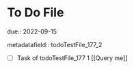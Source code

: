 # To Do File

due:: 2022-09-15

metadatafield:: todoTestFile_177_2

- [ ] Task of todoTestFile_177 1 [[Query me]]
